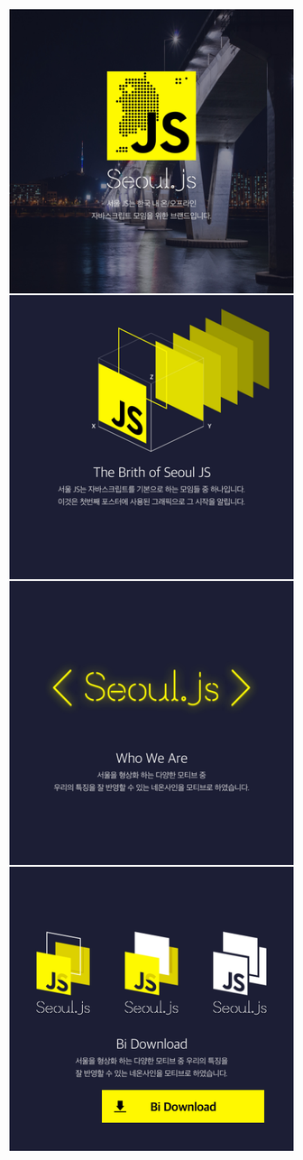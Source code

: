 <div class="slider">
  <div><img src="../assets/bi/SeoulJS_01.jpg"/></div>
  <div><img src="../assets/bi/SeoulJS_02.jpg"/></div>
  <div><img src="../assets/bi/SeoulJS_03.jpg"/></div>
  <div><img src="../assets/bi/SeoulJS_04.jpg"/></div>
</div>

<a href="../assets/bi/SeoulJS_Bi.zip" class="download-bi"><img src="../assets/bi/btn_download.png"/></a>

<link rel="stylesheet" href="../assets/seoul.js.css" />
<link rel="stylesheet" type="text/css" href="//cdn.jsdelivr.net/gh/kenwheeler/slick@1.7.1/slick/slick.css"/>
<!-- Add the slick-theme.css if you want default styling -->
<link rel="stylesheet" type="text/css" href="//cdn.jsdelivr.net/gh/kenwheeler/slick@1.7.1/slick/slick-theme.css"/>
<script type="text/javascript" src="//code.jquery.com/jquery-1.11.0.min.js"></script>
<script type="text/javascript" src="//code.jquery.com/jquery-migrate-1.2.1.min.js"></script>
<script type="text/javascript" src="//cdn.jsdelivr.net/gh/kenwheeler/slick@1.7.1/slick/slick.min.js"></script>
<script>
  $(".slider").slick({ autoplay: true, arrows: false, zIndex: 1, infinite: true })
</script>
<style>
  .download-bi {
    position: absolute;
    width: calc(100% - 70%);
    margin-top: calc(100% - 113%);
    margin-left: calc(100% - 82.9%);
  }
</style>